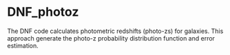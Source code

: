 # DNF_photoz
The DNF code calculates photometric redshifts (photo-zs) for galaxies. This approach generate the photo-z probability distribution function and error estimation.
